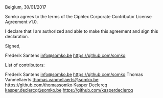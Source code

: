 Belgium, 30/01/2017

Somko agrees to the terms of the Ciphlex Corporate Contributor License
Agreement v1.0.

I declare that I am authorized and able to make this agreement and sign this
declaration.

Signed,

Frederik Santens info@somko.be https://github.com/somko

List of contributors:

Frederik Santens info@somko.be https://github.com/somko
Thomas Vanmellaerts thomas.vanmellaerts@somko.be https://github.com/thomassomko
Kasper Declercq kasper.declercq@somko.be https://github.com/kasperdeclercq